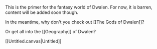 This is the primer for the fantasy world of Dwalen.
For now, it is barren, content will be added soon though.

In the meantime, why don't you check out [[The Gods of Dwalen]]?

Or get all into the [[Geography]] of Dwalen?

[[Untitled.canvas|Untitled]]